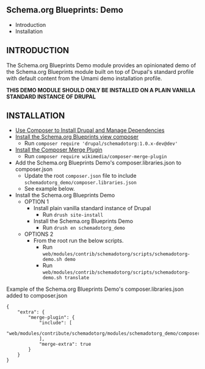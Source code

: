 Schema.org Blueprints: Demo
---------------------------

* Introduction
* Installation


INTRODUCTION
------------

The Schema.org Blueprints Demo module provides an opinionated demo of the
Schema.org Blueprints module built on top of Drupal's standard profile with
default content from the Umami demo installation profile.

**THIS DEMO MODULE SHOULD ONLY BE INSTALLED ON A PLAIN VANILLA STANDARD INSTANCE OF DRUPAL**


INSTALLATION
------------

- [Use Composer to Install Drupal and Manage Dependencies](https://www.drupal.org/docs/develop/using-composer/manage-dependencies)
- [Install the Schema.org Blueprints view composer](https://www.drupal.org/project/schemadotorg/releases/1.0.x-dev)
  - Run `composer require 'drupal/schemadotorg:1.0.x-dev@dev'`
- [Install the Composer Merge Plugin](https://github.com/wikimedia/composer-merge-plugin)
  - Run `composer require wikimedia/composer-merge-plugin`
- Add the Schema.org Blueprints Demo's composer.libraries.json to composer.json
  - Update the root `composer.json` file to include `schemadotorg_demo/composer.libraries.json`
  - See example below.
- Install the Schema.org Blueprints Demo
  - OPTION 1
    - Install plain vanilla standard instance of Drupal
      - Run `drush site-install`
    - Install the Schema.org Blueprints Demo
      - Run `drush en schemadotorg_demo`
  - OPTIONS 2
    - From the root run the below scripts.
      - Run `web/modules/contrib/schemadotorg/scripts/schemadotorg-demo.sh demo`
      - Run `web/modules/contrib/schemadotorg/scripts/schemadotorg-demo.sh translate`

Example of the Schema.org Blueprints Demo's composer.libraries.json added to composer.json

```
{
    "extra": {
        "merge-plugin": {
            "include": [
                "web/modules/contribute/schemadotorg/modules/schemadotorg_demo/composer.libraries.json",
            ],
            "merge-extra": true
        }
    }
}
```
